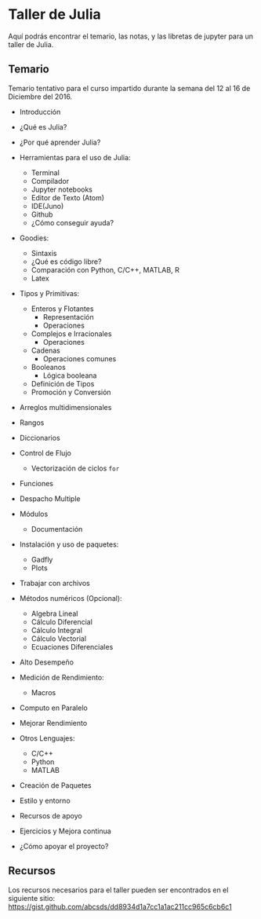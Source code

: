 # Taller de Julia
Aquí podrás encontrar el temario, las notas, y las libretas de jupyter para un taller de Julia.

## Temario
Temario tentativo para el curso impartido durante la semana del 12 al 16 de Diciembre del 2016.

- Introducción
- ¿Qué es Julia?
- ¿Por qué aprender Julia?
- Herramientas para el uso de Julia:
  - Terminal
  - Compilador
  - Jupyter notebooks
  - Editor de Texto (Atom)
  - IDE(Juno)
  - Github
  - ¿Cómo conseguir ayuda?
- Goodies:
  - Sintaxis
  - ¿Qué es código libre?
  - Comparación con Python, C/C++, MATLAB, R
  - Latex
- Tipos y Primitivas:
  - Enteros y Flotantes
    - Representación
    - Operaciones
  - Complejos e Irracionales
    - Operaciones
  - Cadenas
    - Operaciones comunes
  - Booleanos
    - Lógica booleana
  - Definición de Tipos
  - Promoción y Conversión

- Arreglos multidimensionales
- Rangos
- Diccionarios
- Control de Flujo
  - Vectorización de ciclos `for`
- Funciones
- Despacho Multiple

- Módulos
  - Documentación
- Instalación y uso de paquetes:
  - Gadfly
  - Plots
- Trabajar con archivos
- Métodos numéricos (Opcional):
  - Algebra Lineal
  - Cálculo Diferencial
  - Cálculo Integral
  - Cálculo Vectorial
  - Ecuaciones Diferenciales

- Alto Desempeño
- Medición de Rendimiento:
  - Macros
- Computo en Paralelo
- Mejorar Rendimiento
- Otros Lenguajes:
  - C/C++
  - Python
  - MATLAB
- Creación de Paquetes
- Estilo y entorno

- Recursos de apoyo
- Ejercicios y Mejora continua
- ¿Cómo apoyar el proyecto?


## Recursos
Los recursos necesarios para el taller pueden ser encontrados en el siguiente sitio: https://gist.github.com/abcsds/dd8934d1a7cc1a1ac211cc965c6cb6c1
